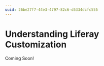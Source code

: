```yaml
---
uuid: 26be27f7-44e3-4797-82c6-d5334dcfc555
---
```

# Understanding Liferay Customization

Coming Soon!

